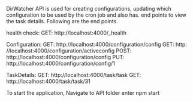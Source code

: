 DirWatcher API is used for creating configurations, updating which configuration to be used by the cron job and also has. end points to view the task details.
Following are the end points.

health check:
GET: http://localhost:4000/\_health

Configuration:
GET: http://localhost:4000/configuration/config
GET: http: //localhost:4000/configuration/activeconfig
POST: http://localhost:4000/configuration/config
PUT: http://localhost:4000/configuration/config/1

TaskDetails:
GET: http://localhost:4000/task/task
GET: http://localhost:4000/task/task/31

To start the application,
Navigate to API folder
enter npm start
